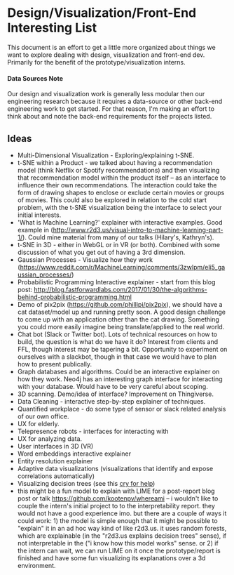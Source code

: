 # Design/Visualization/Front-End Interesting List

This document is an effort to get a little more organized about things we want to explore dealing with design, visualization and front-end dev. Primarily for the benefit of the prototype/visualization interns.

#### Data Sources Note

Our design and visualization work is generally less modular then our engineering research because it requires a data-source or other back-end engineering work to get started. For that reason, I'm making an effort to think about and note the back-end requirements for the projects listed.

## Ideas

* Multi-Dimensional Visualization - Exploring/explaining t-SNE.
* t-SNE within a Product - we talked about having a recommendation model (think Netflix or Spotify recommendations) and then visualizing that recommendation model within the product itself – as an interface to influence their own recommendations. The interaction could take the form of drawing shapes to enclose or exclude certain movies or groups of movies. This could also be explored in relation to the cold start problem, with the t-SNE visualization being the interface to select your initial interests.
* 'What is Machine Learning?' explainer with interactive examples. Good example in (http://www.r2d3.us/visual-intro-to-machine-learning-part-1/). Could mine material from many of our talks (Hilary's, Kathryn's).
* t-SNE in 3D - either in WebGL or in VR (or both). Combined with some discussion of what you get out of having a 3rd dimension.
* Gaussian Processes - Visualize how they work (https://www.reddit.com/r/MachineLearning/comments/3zwlpm/eli5_gaussian_processes/)
* Probabilistic Programming Interactive explainer - start from this blog post: http://blog.fastforwardlabs.com/2017/01/30/the-algorithms-behind-probabilistic-programming.html
* Demo of pix2pix (https://github.com/phillipi/pix2pix), we should have a cat dataset/model up and running pretty soon. A good design challenge to come up with an application other than the cat drawing. Something you could more easily imagine being translate/applied to the real world.
* Chat bot (Slack or Twitter bot). Lots of technical resources on how to build, the question is what do we have it do? Interest from clients and FFL, though interest may be tapering a bit. Opportunity to experiment on ourselves with a slackbot, though in that case we would have to plan how to present publically.
* Graph databases and algorithms. Could be an interactive explainer on how they work. Neo4j has an interesting graph interface for interacting with your database. Would have to be very careful about scoping.
* 3D scanning. Demo/idea of interface? Improvement on Thingiverse.
* Data Cleaning - interactive step-by-step explainer of techniques.
* Quantified workplace - do some type of sensor or slack related analysis of our own office.
* UX for elderly.
* Telepresence robots - interfaces for interacting with
* UX for analyzing data.
* User interfaces in 3D (VR)
* Word embeddings interactive explainer
* Entity resolution explainer
* Adaptive data visualizations (visualizations that identify and expose correlations automatically)
* Visualizing decision trees (see this [cry for help](https://twitter.com/amuellerml/status/801146947713306629))
* this might be a fun model to explain with LIME for a post-report blog post or talk https://github.com/kootenpv/whereami – i wouldn't like to couple the intern's initial project to to the interpretability report. they would not have a good experience imo. but there are a couple of ways it could work: 1) the model is simple enough that it might be possible to "explain" it in an ad hoc way kind of like r2d3.us. it uses random forests, which are explainable (in the "r2d3.us explains decision trees" sense), if not interpretable in the ("i know how this model works" sense. or 2) if the intern can wait, we can run LIME on it once the prototype/report is finished and have some fun visualizing its explanations over a 3d environment.





